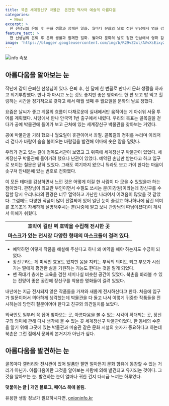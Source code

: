```yaml
---
title: 북촌 세계장신구 박물관  온전한 역사와 예술의 아름다움
categories:
  - News
excerpt: >
  한 선생님의 은퇴 후 문화 생활과 함께한 일화. 월마다 문화의 날로 정한 만남에서 영화 감상, 박물관 투어 등 즐거운 시간을 누린 경험 속에서 발견한 <세계장신구 박물관>의 아름다움과 의미. 예약을 하지 않고 입구에서 들어갔지만, 테마별로 전시된 장신구와 그 배경에 대한 설명을 통해 새로운 시각과 통찰을 얻었다. 이러한 눈으로 아름다움을 발견하고 유지하는 것의 소중함을 깨달은 경험을 통해 사는 이야기로써의 가치를 즐길 수 있었다. 
feature_text: >
  한 선생님의 은퇴 후 문화 생활과 함께한 일화. 월마다 문화의 날로 정한 만남에서 영화 감상, 박물관 투어 등 즐거운 시간을 누린 경험 속에서 발견한 <세계장신구 박물관>의 아름다움과 의미. 예약을 하지 않고 입구에서 들어갔지만, 테마별로 전시된 장신구와 그 배경에 대한 설명을 통해 새로운 시각과 통찰을 얻었다. 이러한 눈으로 아름다움을 발견하고 유지하는 것의 소중함을 깨달은 경험을 통해 사는 이야기로써의 가치를 즐길 수 있었다. 
image: 'https://blogger.googleusercontent.com/img/b/R29vZ2xl/AVvXsEixyZcFfHzMRdzZMjFBmAUKJYCLCGyLL1o632UiGVXcaFdKo_bkvkuCioo0uUKlGfBVcT3P84aROyZIXSBEx3Aw5nCQ3pTgDom1WDC4m8eifvWiAmWEEVb4x6G_l8C0QH225ldMjyaFvpxGEBGNO37VmDTDMHGhJPq73UglMfDca1-0aw/s1600/blogspot.png'
---
```


<p><img src="https://blogger.googleusercontent.com/img/b/R29vZ2xl/AVvXsEixyZcFfHzMRdzZMjFBmAUKJYCLCGyLL1o632UiGVXcaFdKo_bkvkuCioo0uUKlGfBVcT3P84aROyZIXSBEx3Aw5nCQ3pTgDom1WDC4m8eifvWiAmWEEVb4x6G_l8C0QH225ldMjyaFvpxGEBGNO37VmDTDMHGhJPq73UglMfDca1-0aw/s1600/blogspot.png" alt="info 속보" /></p>

<h2 data-ke-size="size26">아름다움을 알아보는 눈</h2>

<p data-ke-size="size16">작년에 같이 은퇴한 선생님이 있다. 은퇴 후, 한 달에 한 번꼴로 만나서 문화 생활을 하자고 의기투합했다. 만나 차 마시고 노는 것도 좋지만 좋은 영화라도 한 편 보고 밥 먹고 힐링하는 시간을 정기적으로 갖자고 해서 매월 셋째 주 월요일을 문화의 날로 정했다.</p>

<p data-ke-size="size16">요즘은 날씨가 좋고 계절의 흐름이 다채로운데 실내에서만 움직이는 게 아쉬워 서울 투어를 계획했다. 사당에서 만나 안국역 1번 출구에서 내렸다. 우리의 목표는 골목길을 걷다가 공예 박물관에 들어가 보고 근처에 있는 세계장신구 박물관을 찾아보는 거였다.</p>

<p data-ke-size="size16">공예 박물관을 가려 했으나 월요일이 휴관이어서 좌절. 골목길의 정취를 누리며 이리저리 걷다가 바람이 솔솔 불어오는 바람길을 발견해 이마에 솟은 땀을 말렸다.</p>

<p data-ke-size="size16">우리가 걷고 있는 길에 정독도서관이 보였고 그 위쪽에 세계장신구 박물관이 있었다. 세계장신구 박물관에 들어가려 했으나 난관이 있었다. 예약된 손님만 받는다고 하고 입구로 보이는 철문은 닫혀 있었다. 그래도 여기까지 왔으니 뭐라도 보고 가야 한다는 마음이 솟구쳐 안내문에 있는 번호로 전화했다.</p>

<p data-ke-size="size16">이 모든 테마를 감상하면서 느낀 것은 어떻게 이걸 한 사람이 다 모을 수 있었을까 하는 점이었다. 관장님이 외교관 부인이면서 수필도 쓰시는 분(이강원)이라는데 장신구를 수집할 당시 우리나라의 환경은 너무 열악하고 가난한 나라여서 어려움이 많았을 것 같았다. 그럼에도 다양한 작품이 많이 진열되어 있어 일단 눈이 즐겁고 하나하나에 담긴 의미를 조목조목 자세하게 설명해주시는 분(나중에 알고 보니 관장님의 따님이셨다)이 계셔서 이해가 쉬웠다.</p>

<table>
   <tr>
      <td style="text-align: center; height: 17px;"><b>호박이 걸린 벽 호박을 수집해 전시한 곳</b></td>
   </tr>
   <tr>
      <td style="text-align: center; height: 17px;"><b>마스크가 있는 전시장 다양한 형태의 마스크들이 걸려 있다.</b></td>
   </tr>
</table>

<ul>
   <li>예약하면 이렇게 작품을 해설해 주신다고 하니 왜 예약을 해야 하는지도 수긍이 되었다.</li>
   <li>장신구라는 게 미적인 효용도 있지만 몸을 지키는 부적의 의미도 되고 부모가 시집 가는 딸에게 평안한 삶을 기원하는 기능도 한다는 것을 알게 되었다.</li>
   <li>맨 꼭대기 층에는 교육을 겸한 세미나실 비슷한 공간이 있었다. 북촌을 바라볼 수 있는 전망이 좋은 공간에 장신구를 착용한 명화들이 걸려 있었다.</li>
</ul>

<p data-ke-size="size16">내년에는 지금 전시되지 않은 작품들을 가져와 새롭게 전시하신다고 한다. 처음에 입구가 철문이어서 의아하게 생각했는데 박물관을 다 돌고 나서 이렇게 귀중한 작품들을 전시하는데 당연히 철문이어야 한다고 친구와 의견일치를 보았다.</p>

<p data-ke-size="size16">외국인도 일부러 꼭 집어 찾아오는 곳, 아름다움을 볼 수 있는 시각이 확대되는 곳, 장신구의 의미에 관해 다시 생각해 볼 수 있는 곳 세계장신구 박물관이었다. 한 동네의 수준을 알기 위해 그곳에 있는 박물관과 미술관 같은 문화 시설의 숫자가 중요하다고 하는데 북촌은 그런 점에서 문화의 본거지가 아닌가 싶다.</p>

<h2 data-ke-size="size26">아름다움을 발견하는 눈</h2>

<p data-ke-size="size16">골목마다 갤러리와 전시관이 있어 발품만 팔면 얼마든지 문화 향유에 동참할 수 있는 거리가 아닌가. 아름다움이란 그것을 알아보는 사람에 의해 발견되고 유지되는 것이다. 그것을 알아보는 눈. 발견하는 눈이 얼마나 귀한 건지 다시금 느끼는 하루였다.</p>

<p data-ke-size="size16"><b>덧붙이는 글 | 개인 블로그, 페이스 북에 올림.</b></p>
유용한 생활 정보가 필요하시다면, <a href="https://onioninfo.kr" rel="dofollow">onioninfo.kr</a>



